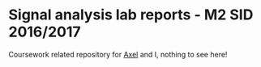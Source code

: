 # Signal analysis lab reports - M2 SID 2016/2017

Coursework related repository for [Axel](https://github.com/axelbellec) and I, nothing to see here!
